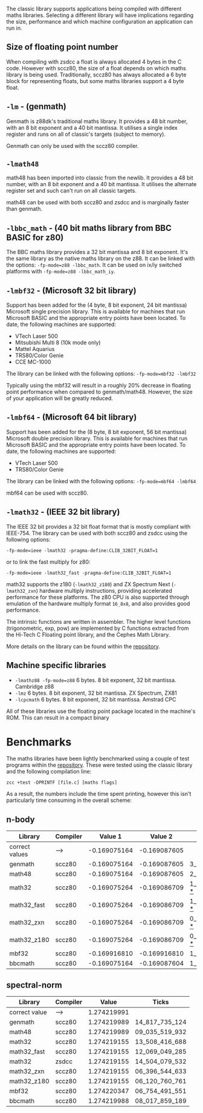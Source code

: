 The classic library supports applications being compiled with different maths libraries. Selecting a different library will have implications regarding the size, performance and which machine configuration an application can run in.

## Size of floating point number

When compiling with zsdcc a float is always allocated 4 bytes in the C code. However with sccz80, the size of a float depends on which maths library is being used. Traditionally, sccz80 has always allocated a 6 byte block for representing floats, but some maths libraries support a 4 byte float.

## `-lm` - (genmath)

Genmath is z88dk's traditional maths library. It provides a 48 bit number, with an 8 bit exponent and a 40 bit mantissa. It utilises a single index register and runs on all of classic's targets (subject to memory).

Genmath can only be used with the sccz80 compiler.

## `-lmath48`

math48 has been imported into classic from the newlib. It provides a 48 bit number, with an 8 bit exponent and a 40 bit mantissa. It utilises the alternate register set and such can't run on all classic targets.

math48 can be used with both sccz80 and zsdcc and is marginally faster than genmath.

## `-lbbc_math` - (40 bit maths library from BBC BASIC for z80)

The BBC maths library provides a 32 bit mantissa and 8 bit exponent. It's the same library as the native maths library on the z88. It can be linked with the options: `-fp-mode=z88 -lbbc_math`. It can be used on ix/iy switched platforms with `-fp-mode=z88 -lbbc_math_iy`.

## `-lmbf32` - (Microsoft 32 bit library)

Support has been added for the (4 byte, 8 bit exponent, 24 bit mantissa) Microsoft single precision library. This is available for machines that run Microsoft BASIC and the appropriate entry points have been located. To date, the following machines are supported:

* VTech Laser 500
* Mitsubishi Multi 8 (10k mode only)
* Mattel Aquarius
* TRS80/Color Genie
* CCE MC-1000

The library can be linked with the following options: `-fp-mode=mbf32 -lmbf32`

Typically using the mbf32 will result in a roughly 20% decrease in floating point performance when compared to genmath/math48. However, the size of your application will be greatly reduced.

## `-lmbf64` - (Microsoft 64 bit library)

Support has been added for the (8 byte, 8 bit exponent, 56 bit mantissa) Microsoft double precision library. This is available for machines that run Microsoft BASIC and the appropriate entry points have been located. To date, the following machines are supported:

* VTech Laser 500
* TRS80/Color Genie

The library can be linked with the following options: `-fp-mode=mbf64 -lmbf64`

mbf64 can be used with sccz80.

## `-lmath32` - (IEEE 32 bit library)

The IEEE 32 bit provides a 32 bit float format that is mostly compliant with IEEE-754. The library can be used with both sccz80 and zsdcc using the following options:

`-fp-mode=ieee -lmath32 -pragma-define:CLIB_32BIT_FLOAT=1`

or to link the fast multiply for z80: 

`-fp-mode=ieee -lmath32_fast -pragma-define:CLIB_32BIT_FLOAT=1`

math32 supports the z180 (`-lmath32_z180`) and ZX Spectrum Next (`-lmath32_zxn`) hardware multiply instructions, providing accelerated performance for these platforms. The z80 CPU is also supported through emulation of the hardware multiply format `16_8x8`, and also provides good performance.

The intrinsic functions are written in assembler. The higher level functions (trigonometric, exp, pow) are implemented by C functions extracted from the Hi-Tech C Floating point library, and the Cephes Math Library.

More details on the library can be found within the [repository](https://github.com/z88dk/z88dk/tree/master/libsrc/_DEVELOPMENT/math/float/math32).

## Machine specific libraries

* `-lmathz88 -fp-mode=z88` 6 bytes. 8 bit exponent, 32 bit mantissa. Cambridge z88
* `-lmz` 6 bytes. 8 bit exponent, 32 bit mantissa. ZX Spectrum, ZX81 
* `-lcpcmath` 6 bytes. 8 bit exponent, 32 bit mantissa. Amstrad CPC

All of these libraries use the floating point package located in the machine's ROM. This can result in a compact binary

# Benchmarks

The maths libraries have been lightly benchmarked using a couple of test programs within the [repository](https://github.com/z88dk/z88dk/tree/master/libsrc/_DEVELOPMENT/EXAMPLES/benchmarks). These were tested using the classic library and the following compilation line:

`zcc +test -DPRINTF [file.c] [maths flags]`

As a result, the numbers include the time spent printing, however this isn't particularly time consuming in the overall scheme:

## n-body

Library         | Compiler | Value 1       | Value 2       | Ticks
-|-|-|-|-
correct values  | -->      | -0.169075164  | -0.169087605
genmath         | sccz80   | -0.169075164  | -0.169087605  | 3_652_736_949
math48          | sccz80   | -0.169075164  | -0.169087605  | 2_402_023_498
math32          | sccz80   | -0.169075264  | -0.169086709  | 1_400_110_112 [*](https://github.com/z88dk/z88dk/blob/master/libsrc/_DEVELOPMENT/math/float/math32/readme.md#execution-speed)
math32_fast     | sccz80   | -0.169075264  | -0.169086709  | 1_199_895_142 [*](https://github.com/z88dk/z88dk/blob/master/libsrc/_DEVELOPMENT/math/float/math32/readme.md#execution-speed)
math32_zxn      | sccz80   | -0.169075264  | -0.169086709  | 0_578_058_768 [*](https://github.com/z88dk/z88dk/blob/master/libsrc/_DEVELOPMENT/math/float/math32/readme.md#execution-speed)
math32_z180     | sccz80   | -0.169075264  | -0.169086709  | 0_562_947_777 [*](https://github.com/z88dk/z88dk/blob/master/libsrc/_DEVELOPMENT/math/float/math32/readme.md#execution-speed)
mbf32           | sccz80   | -0.169916810  | -0.169916810  | 1_939_334_701
bbcmath         | sccz80   | -0.169075164  | -0.169087604  | 1_655_789_776

## spectral-norm

Library         | Compiler |  Value         | Ticks
-|-|-|-
correct value   | -->      | 1.274219991
genmath         | sccz80   | 1.274219989   | 14_817_735_124
math48          | sccz80   | 1.274219989   | 09_035_519_932
math32          | sccz80   | 1.274219155   | 13_508_416_688
math32_fast     | sccz80   | 1.274219155   | 12_069_049_285
math32          | zsdcc    | 1.274219155   | 14_504_079_532
math32_zxn      | sccz80   | 1.274219155   | 06_396_544_633
math32_z180     | sccz80   | 1.274219155   | 06_120_760_761
mbf32           | sccz80   | 1.274220347   | 06_754_491_551
bbcmath         | sccz80   | 1.274219988   | 08_017_859_189